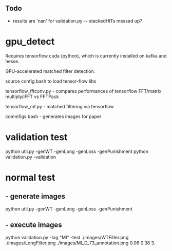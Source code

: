 ## Todo
- results are 'nan' for validation.py 
-- stackedHITs messed up? 

# gpu_detect

Requires tensorflow cuda (python), which is currently installed on kafka and hesse.

GPU-accelerated matched filter detection.

source config.bash to load tensor-flow libs

tensorflow_fftconv.py - compares performances of tensorflow FFT/matrix multiply/iFFT vs FFTPack

tensorflow_mf.py - matched filtering via tensorflow

commfigs.bash - generates images for paper 

# validation test
python util.py -genWT -genLong -genLoss -genPunishment
python validation.py -validation

# normal test
## - generate images 
python util.py -genWT -genLong -genLoss -genPunishment
## - execute images 
python validation.py -tag "MI" -test ./images/WTFilter.png ./images/LongFilter.png ./images/MI_D_73_annotation.png 0.06 0.38 3.
